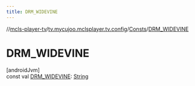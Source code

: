 ```yaml
---
title: DRM_WIDEVINE
---
```

//[mcls-player-tv](../../../index.html)/[tv.mycujoo.mclsplayer.tv.config](../index.html)/[Consts](index.html)/[DRM_WIDEVINE](-d-r-m_-w-i-d-e-v-i-n-e.html)



# DRM_WIDEVINE



[androidJvm]\
const val [DRM_WIDEVINE](-d-r-m_-w-i-d-e-v-i-n-e.html): [String](https://kotlinlang.org/api/latest/jvm/stdlib/kotlin/-string/index.html)




